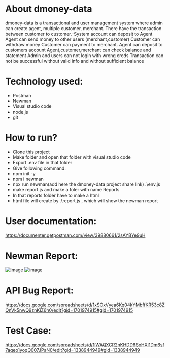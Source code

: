 # About dmoney-data

dmoney-data is a transactional and user management system where admin can create agent, multiple customer, merchant. 
There have the transaction between customer to customer.-System account can deposit to Agent
Agent can send money to other users (merchant,customer)
Customer can withdraw money
Customer can payment to merchant.
Agent can deposit to customers account
Agent,customer,merchant can check balance and statement
Admin and users can not login with wrong creds
Transaction can not be successful without valid info and without sufficient balance

# Technology used:
- Postman
- Newman
- Visual studio code
- node.js
- git

# How to run?
- Clone this project
- Make folder and open that folder with visual studio code
- Export .env file in that folder
- Give following command:
- npm init -y
- npm i newman
- npx run newman(add here the dmoney-data project share link) .\env.js
- make report.js and make a foler with name Reports
- In that reports folder have to make a html
- html file will create by .\report.js , which will show the newman report


# User documentation:
https://documenter.getpostman.com/view/39880661/2sAYBYe9uH


# Newman Report:
![image](https://github.com/user-attachments/assets/ea0b1147-9116-43e6-a014-4a51c7e71c62)
![image](https://github.com/user-attachments/assets/d11c5b8e-d66d-401a-8cc0-0970763825cb)

# API Bug Report:
https://docs.google.com/spreadsheets/d/1xSOxVyea6Kq04kYMbffKR53c8ZQnVk5nwQ9znKiZ6h0/edit?gid=1701974915#gid=1701974915

# Test Case:
https://docs.google.com/spreadsheets/d/1iWAQXCR2nKHDD6SoHXI1Dm6sf7aqeo1yoqQ007JPaN0/edit?gid=1338944949#gid=1338944949

